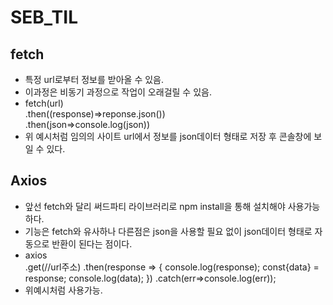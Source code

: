 # SEB_TIL

## fetch
- 특정 url로부터 정보를 받아올 수 있음.
- 이과정은 비동기 과정으로 작업이 오래걸릴 수 있음.
- fetch(url)  
    .then((response)=>reponse.json())  
    .then(json=>console.log(json))
- 위 예시처럼 임의의 사이트 url에서 정보를 json데이터 형태로 저장 후 콘솔창에 보일 수 있다.

## Axios
- 앞선 fetch와 달리 써드파티 라이브러리로 npm install을 통해 설치해야 사용가능하다.
- 기능은 fetch와 유사하나 다른점은 json을 사용할 필요 없이 json데이터 형태로 자동으로 반환이 된다는 점이다.
- axios  
    .get(//url주소)
    .then(response => {
        console.log(response);
        const{data} = response;
        console.log(data);
    })
    .catch(err=>console.log(err));
- 위예시처럼 사용가능.
